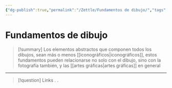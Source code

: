 ```yaml
---
{"dg-publish":true,"permalink":"/Zettle/Fundamentos de dibujo/","tags":["ZeType/Idea",""],"created":"2023-08-31T12:30:47.500-05:00","updated":"2023-09-09T18:21:58.257-05:00"}
---
```



#  Fundamentos de dibujo

> [!summary] 
> Los elementos abstractos que componen todos los dibujos, sean más o menos [[iconográficos\|iconográficos]], estos fundamentos pueden relacionarse no solo con el dibujo, sino con la fotografía también, y las [[artes gráficas\|artes gráficas]] en general

- - - 
> [!question] Links
> .
> .



